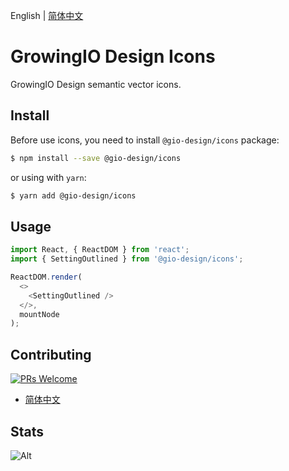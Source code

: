 English | [简体中文](README.md)

# GrowingIO Design Icons

GrowingIO Design semantic vector icons.

## Install

Before use icons, you need to install `@gio-design/icons` package:

```bash
$ npm install --save @gio-design/icons
```

or using with `yarn`:

```bash
$ yarn add @gio-design/icons
```

## Usage

```javascript
import React, { ReactDOM } from 'react';
import { SettingOutlined } from '@gio-design/icons';

ReactDOM.render(
  <>
    <SettingOutlined />
  </>,
  mountNode
);
```

## Contributing

[![PRs Welcome](https://img.shields.io/badge/PRs-welcome-brightgreen.svg?style=flat-square)](http://makeapullrequest.com)

- [简体中文](./CONTRIBUTING.zh-CN.md)

## Stats

![Alt](https://repobeats.axiom.co/api/embed/3310c28ae87d7da6bc70eec315b9cb13f428e668.svg "Repobeats analytics image")
